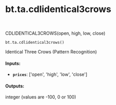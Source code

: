 <div itemscope itemtype="http://developers.google.com/ReferenceObject">
<meta itemprop="name" content="bt.ta.cdlidentical3crows" />
<meta itemprop="path" content="Stable" />
</div>

# bt.ta.cdlidentical3crows

<!-- Insert buttons and diff -->

<table class="tfo-notebook-buttons tfo-api nocontent" align="left">

</table>



CDLIDENTICAL3CROWS(open, high, low, close)

<pre class="devsite-click-to-copy prettyprint lang-py tfo-signature-link">
<code>bt.ta.cdlidentical3crows()
</code></pre>



<!-- Placeholder for "Used in" -->

Identical Three Crows (Pattern Recognition)

#### Inputs:


* <b>`prices`</b>: ['open', 'high', 'low', 'close']


#### Outputs:

integer (values are -100, 0 or 100)
